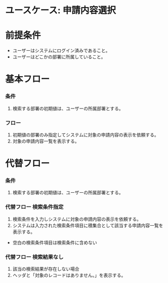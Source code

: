 # ユースケース: 申請内容選択

# 前提条件

- ユーザーはシステムにログイン済みであること。
- ユーザーはどこかの部署に所属していること。

# 基本フロー

### 条件
1. 検索する部署の初期値は、ユーザーの所属部署とする。

### フロー
1. 初期値の部署のみ指定してシステムに対象の申請内容の表示を依頼する。
1. 対象の申請内容一覧を表示する。


# 代替フロー

### 条件
1. 検索する部署の初期値は、ユーザーの所属部署とする。

### 代替フロー 検索条件指定

1. 検索条件を入力しシステムに対象の申請内容の表示を依頼する。
1. システムは入力された検索条件項目に積集合として該当する申請内容一覧を表示する。
  - 空白の検索条件項目は検索条件に含めない

### 代替フロー 検索結果なし

1. 該当の検索結果が存在しない場合
1. ヘッダと「対象のレコードはありません。」を表示する。
